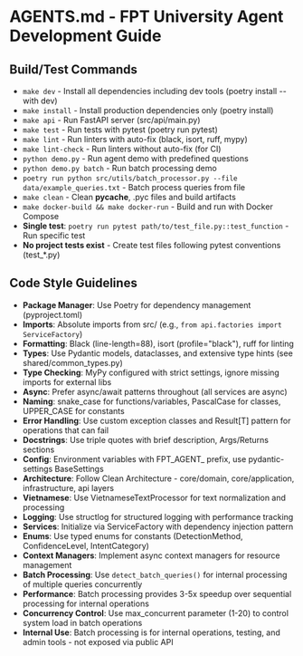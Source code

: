 # AGENTS.md - FPT University Agent Development Guide

## Build/Test Commands
- `make dev` - Install all dependencies including dev tools (poetry install --with dev)
- `make install` - Install production dependencies only (poetry install)
- `make api` - Run FastAPI server (src/api/main.py)
- `make test` - Run tests with pytest (poetry run pytest)
- `make lint` - Run linters with auto-fix (black, isort, ruff, mypy)
- `make lint-check` - Run linters without auto-fix (for CI)
- `python demo.py` - Run agent demo with predefined questions
- `python demo.py batch` - Run batch processing demo
- `poetry run python src/utils/batch_processor.py --file data/example_queries.txt` - Batch process queries from file
- `make clean` - Clean __pycache__, .pyc files and build artifacts
- `make docker-build && make docker-run` - Build and run with Docker Compose
- **Single test**: `poetry run pytest path/to/test_file.py::test_function` - Run specific test
- **No project tests exist** - Create test files following pytest conventions (test_*.py)

## Code Style Guidelines
- **Package Manager**: Use Poetry for dependency management (pyproject.toml)
- **Imports**: Absolute imports from src/ (e.g., `from api.factories import ServiceFactory`)
- **Formatting**: Black (line-length=88), isort (profile="black"), ruff for linting
- **Types**: Use Pydantic models, dataclasses, and extensive type hints (see shared/common_types.py)
- **Type Checking**: MyPy configured with strict settings, ignore missing imports for external libs
- **Async**: Prefer async/await patterns throughout (all services are async)
- **Naming**: snake_case for functions/variables, PascalCase for classes, UPPER_CASE for constants
- **Error Handling**: Use custom exception classes and Result[T] pattern for operations that can fail
- **Docstrings**: Use triple quotes with brief description, Args/Returns sections
- **Config**: Environment variables with FPT_AGENT_ prefix, use pydantic-settings BaseSettings
- **Architecture**: Follow Clean Architecture - core/domain, core/application, infrastructure, api layers
- **Vietnamese**: Use VietnameseTextProcessor for text normalization and processing
- **Logging**: Use structlog for structured logging with performance tracking
- **Services**: Initialize via ServiceFactory with dependency injection pattern
- **Enums**: Use typed enums for constants (DetectionMethod, ConfidenceLevel, IntentCategory)
- **Context Managers**: Implement async context managers for resource management
- **Batch Processing**: Use `detect_batch_queries()` for internal processing of multiple queries concurrently
- **Performance**: Batch processing provides 3-5x speedup over sequential processing for internal operations
- **Concurrency Control**: Use max_concurrent parameter (1-20) to control system load in batch operations
- **Internal Use**: Batch processing is for internal operations, testing, and admin tools - not exposed via public API